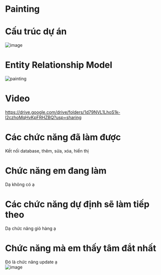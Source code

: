 # Painting
# Cấu trúc dự án <br/>

![image](https://user-images.githubusercontent.com/96342336/173489209-2f0b9a81-0773-4655-9769-0e7fd92752e3.png)
# Entity Relationship Model <br/>
![painting](https://user-images.githubusercontent.com/96342336/173489388-e3167425-c18c-4e6a-b68a-ab8d5fb54c56.PNG)
# Video <br/>
https://drive.google.com/drive/folders/1d79NVL1LhoS1k-l2czhoMqHvKpFRHZBQ?usp=sharing
# Các chức năng đã làm được <br/>
Kết nối database, thêm, sửa, xóa, hiển thị
# Chức năng em đang làm <br/>
Dạ không có ạ
# Các chức năng dự định sẽ làm tiếp theo <br/>
Dạ chức năng giỏ hàng ạ
# Chức năng mà em thấy tâm đắt nhất <br/>
Đó là chức năng update ạ <br/>
![image](https://user-images.githubusercontent.com/96342336/173490067-97f384d6-587e-43ba-ac17-721e99bc1b49.png)
